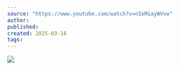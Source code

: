 ```yaml
---
source: "https://www.youtube.com/watch?v=nIeMiayWVvw"
author:
published:
created: 2025-03-18
tags:
---
```

![](https://www.youtube.com/watch?v=nIeMiayWVvw)